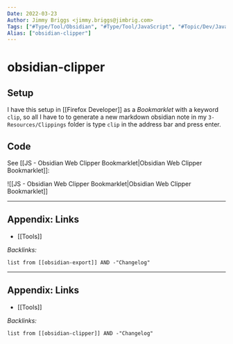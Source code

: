 ```yaml
---
Date: 2022-03-23
Author: Jimmy Briggs <jimmy.briggs@jimbrig.com>
Tags: ["#Type/Tool/Obsidian", "#Type/Tool/JavaScript", "#Topic/Dev/JavaScript"]
Alias: ["obsidian-clipper"]
---
```


# obsidian-clipper

## Setup

I have this setup in [[Firefox Developer]] as a *Bookmarklet* with a keyword `clip`, so all I have to to generate a new markdown obsidian note in my `3-Resources/Clippings` folder is type `clip` in the address bar and press enter.

## Code

See [[JS - Obsidian Web Clipper Bookmarklet|Obsidian Web Clipper Bookmarklet]]:

![[JS - Obsidian Web Clipper Bookmarklet|Obsidian Web Clipper Bookmarklet]]

***

## Appendix: Links

- [[Tools]]

*Backlinks:*

```dataview
list from [[obsidian-export]] AND -"Changelog"
```
***

## Appendix: Links

- [[Tools]]

*Backlinks:*

```dataview
list from [[obsidian-clipper]] AND -"Changelog"
```